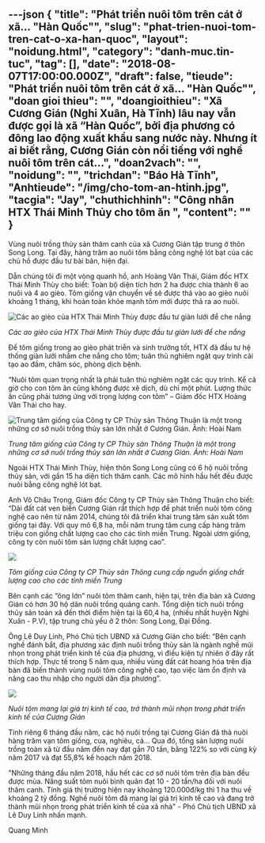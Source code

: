 ---json
{
    "title": "Phát triển nuôi tôm trên cát ở xã... \"Hàn Quốc\"",
    "slug": "phat-trien-nuoi-tom-tren-cat-o-xa-han-quoc",
    "layout": "noidung.html",
    "category": "danh-muc.tin-tuc",
    "tag": [],
    "date": "2018-08-07T17:00:00.000Z",
    "draft": false,
    "tieude": "Phát triển nuôi tôm trên cát ở xã... \"Hàn Quốc\"",
    "doan gioi thieu": "",
    "doangioithieu": "Xã Cương Gián (Nghi Xuân, Hà Tĩnh) lâu nay vẫn được gọi là xã “Hàn Quốc”, bởi địa phương có đông lao động xuất khẩu sang nước này. Nhưng ít ai biết rằng, Cương Gián còn nổi tiếng với nghề nuôi tôm trên cát...",
    "doan2vach": "",
    "noidung": "",
    "trichdan": "Báo Hà Tĩnh",
    "Anhtieude": "/img/cho-tom-an-htinh.jpg",
    "tacgia": "Jay",
    "chuthichhinh": "Công nhân HTX Thái Minh Thủy cho tôm ăn ",
    "__content__": ""
}
---
<p><span style="font-size:14px">V&ugrave;ng nu&ocirc;i trồng thủy sản th&acirc;m canh của x&atilde; Cương Gi&aacute;n tập trung ở th&ocirc;n Song Long. Tại đ&acirc;y, h&agrave;ng trăm ao nu&ocirc;i t&ocirc;m bằng c&ocirc;ng nghệ l&oacute;t bạt của c&aacute;c chủ hồ được đầu tư b&agrave;i bản, hiện đại.</span></p>

<p><span style="font-size:14px">Dẫn ch&uacute;ng t&ocirc;i đi một v&ograve;ng quanh hồ, anh Ho&agrave;ng Văn Th&aacute;i, Gi&aacute;m đốc HTX Th&aacute;i Minh Th&ugrave;y cho biết: To&agrave;n bộ diện t&iacute;ch hơn 2 ha được chia th&agrave;nh 6 ao nu&ocirc;i v&agrave; 4 ao gi&egrave;o. T&ocirc;m giống vận chuyển về sẽ được thả v&agrave;o ao gi&egrave;o nu&ocirc;i khoảng 1 th&aacute;ng, khi ho&agrave;n to&agrave;n khỏe mạnh t&ocirc;m mới được thả ra ao nu&ocirc;i.</span></p>

<p><span style="font-size:14px"><img alt="Các ao gièo của HTX Thái Minh Thùy được đầu tư giàn lưới để che nắng" src="http://i.baohatinh.vn/news/1831/117d6082638t3328l1-9962.jpg?r=242" title="Các ao gièo của HTX Thái Minh Thùy được đầu tư giàn lưới để che nắng" /></span></p>

<p><span style="font-size:14px"><em>C&aacute;c ao gi&egrave;o của HTX Th&aacute;i Minh Th&ugrave;y được đầu tư gi&agrave;n lưới để che nắng&nbsp;</em></span></p>

<p><span style="font-size:14px">Để t&ocirc;m giống trong ao gi&egrave;o ph&aacute;t triển v&agrave; sinh trưởng tốt, HTX đ&atilde; đầu tư hệ thống gi&agrave;n lưới nhằm che nắng cho t&ocirc;m; tu&acirc;n thủ nghi&ecirc;m ngặt quy tr&igrave;nh cải tạo ao đầm, chăm s&oacute;c, ph&ograve;ng dịch bệnh.</span></p>

<p><span style="font-size:14px">&ldquo;Nu&ocirc;i t&ocirc;m quan trọng nhất l&agrave; phải tu&acirc;n thủ nghi&ecirc;m ngặt c&aacute;c quy tr&igrave;nh. Kể cả giờ cho con t&ocirc;m ăn cũng kh&ocirc;ng được x&ecirc; dịch, d&ugrave; chỉ một ph&uacute;t. Lượng thức ăn cũng phải tương ứng với trọng lượng con t&ocirc;m&rdquo; &ndash; Gi&aacute;m đốc HTX Ho&agrave;ng Văn Th&aacute;i cho hay.</span></p>

<p><span style="font-size:14px"><img alt="Trung tâm giống của Công ty CP Thủy sản Thông Thuận là một trong những cơ sở nuôi trồng thủy sản lớn nhất ở Cương Gián. Ảnh: Hoài Nam" src="http://i.baohatinh.vn/news/1832/105d1073850t7502l0-117d6083134t9654l2-7.jpg?r=872" title="Trung tâm giống của Công ty CP Thủy sản Thông Thuận là một trong những cơ sở nuôi trồng thủy sản lớn nhất ở Cương Gián. Ảnh: Hoài Nam" /></span></p>

<p><span style="font-size:14px"><em>Trung t&acirc;m giống của C&ocirc;ng ty CP Thủy sản Th&ocirc;ng Thuận l&agrave; một trong những cơ sở nu&ocirc;i trồng thủy sản lớn nhất ở Cương Gi&aacute;n. Ảnh: Ho&agrave;i Nam</em>&nbsp;</span></p>

<p><span style="font-size:14px">Ngo&agrave;i HTX Th&aacute;i Minh Th&ugrave;y, hiện th&ocirc;n Song Long cũng c&oacute; 6 hộ nu&ocirc;i trồng thủy sản, với gần 15 ha diện t&iacute;ch th&acirc;m canh. C&aacute;c m&ocirc; h&igrave;nh hầu hết đều được nu&ocirc;i bằng c&ocirc;ng nghệ l&oacute;t bạt.</span></p>

<p><span style="font-size:14px">Anh V&otilde; Ch&acirc;u Trọng, Gi&aacute;m đốc C&ocirc;ng ty CP Thủy sản Th&ocirc;ng Thuận cho biết: &ldquo;Dải đất c&aacute;t ven biển Cương Gi&aacute;n rất th&iacute;ch hợp để ph&aacute;t triển nu&ocirc;i t&ocirc;m c&ocirc;ng nghệ cao n&ecirc;n từ năm 2014, ch&uacute;ng t&ocirc;i đ&atilde; triển khai trung t&acirc;m sản xuất t&ocirc;m giống tại đ&acirc;y. Với quy m&ocirc; 6,8 ha, mỗi năm trung t&acirc;m cung cấp h&agrave;ng trăm triệu con giống chất lượng cao cho c&aacute;c tỉnh miền Trung. Ngo&agrave;i ươm giống, c&ocirc;ng ty c&ograve;n nu&ocirc;i t&ocirc;m sản lượng chất lượng cao&rdquo;.</span></p>

<p><span style="font-size:14px"><img src="http://i.baohatinh.vn/news/1831/117d6083314t572l10-9946.jpg?r=574" /></span></p>

<p><span style="font-size:14px"><em>T&ocirc;m giống của C&ocirc;ng ty CP Thủy sản Th&ocirc;ng cung cấp nguồn giống chất lượng cao cho c&aacute;c tỉnh miền Trung&nbsp;</em></span></p>

<p><span style="font-size:14px">B&ecirc;n cạnh c&aacute;c &ldquo;&ocirc;ng lớn&rdquo; nu&ocirc;i t&ocirc;m th&acirc;m canh, hiện tại, tr&ecirc;n địa b&agrave;n x&atilde; Cương Gi&aacute;n c&oacute; hơn 30 hộ d&acirc;n nu&ocirc;i trồng quảng canh. Tổng diện t&iacute;ch nu&ocirc;i trồng thủy sản to&agrave;n x&atilde; đến thời điểm hiện tại l&agrave; 60,4 ha, (nhiều nhất huyện Nghi Xu&acirc;n - P.V), tập trung chủ yếu ở 2 th&ocirc;n: Song Long, Đại Đồng.</span></p>

<p><span style="font-size:14px">&Ocirc;ng L&ecirc; Duy Linh, Ph&oacute; Chủ tịch UBND x&atilde; Cương Gi&aacute;n cho biết: &ldquo;B&ecirc;n cạnh nghề đ&aacute;nh bắt, địa phương x&aacute;c định nu&ocirc;i trồng thủy sản l&agrave; ng&agrave;nh nghề mũi nhọn trong ph&aacute;t triển kinh tế của địa phương, v&igrave; điều kiện tự nhi&ecirc;n ở đ&acirc;y rất th&iacute;ch hợp. Thực tế trong 5 năm qua, nhiều v&ugrave;ng đất c&aacute;t hoang h&oacute;a tr&ecirc;n địa b&agrave;n đ&atilde; biến th&agrave;nh v&ugrave;ng nu&ocirc;i t&ocirc;m c&ocirc;ng nghệ cao, tạo việc l&agrave;m ổn định v&agrave; n&acirc;ng cao thu nhập cho người d&acirc;n địa phương&rdquo;.</span></p>

<p><span style="font-size:14px"><img src="http://i.baohatinh.vn/news/1831/117d6083717t3654l6-141d1081908t6893l3-a.jpg" /></span></p>

<p><span style="font-size:14px"><em>Nu&ocirc;i t&ocirc;m mang lại gi&aacute; trị kinh tế cao, trở th&agrave;nh mũi nhọn trong ph&aacute;t triển kinh tế của Cương Gi&aacute;n&nbsp;</em></span></p>

<p><span style="font-size:14px">T&iacute;nh ri&ecirc;ng 6 th&aacute;ng đầu năm, c&aacute;c hộ nu&ocirc;i trồng tại Cương Gi&aacute;n đ&atilde; thả nu&ocirc;i h&agrave;ng trăm vạn t&ocirc;m giống, cua, nghi&ecirc;u, c&aacute;&hellip; Qua đ&oacute;, tổng sản lượng nu&ocirc;i trồng to&agrave;n x&atilde; từ đầu năm đến nay đạt gần 70 tấn, bằng 122% so với c&ugrave;ng kỳ năm 2017 v&agrave; đạt 55,8% kế hoạch năm 2018.</span></p>

<p><span style="font-size:14px">&quot;Những th&aacute;ng đầu năm 2018, hầu hết c&aacute;c cơ sở nu&ocirc;i t&ocirc;m tr&ecirc;n địa b&agrave;n đều được m&ugrave;a. Năng suất t&ocirc;m nu&ocirc;i b&igrave;nh qu&acirc;n đạt 10 - 20 tấn/ha đối với nu&ocirc;i th&acirc;m canh. T&iacute;nh gi&aacute; thị trường hiện nay khoảng 120.000đ/kg th&igrave; 1 ha thu về khoảng 2 tỷ đồng. Nghề nu&ocirc;i t&ocirc;m đ&atilde; mang lại gi&aacute; trị kinh tế cao v&agrave; đang trở th&agrave;nh mũi nhọn trong ph&aacute;t triển kinh tế của x&atilde; nh&agrave;&quot; - Ph&oacute; Chủ tịch UBND x&atilde; L&ecirc; Duy Linh nhấn mạnh.</span></p>

<p><span style="font-size:14px">Quang Minh&nbsp;</span></p>
